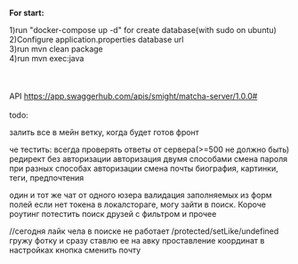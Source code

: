 <b>For start:</b><br>

1)run "docker-compose up -d" for create database(with sudo on ubuntu) <br>
2)Configure application.properties database url <br>
3)run mvn clean package <br>
4)run mvn exec:java <br>
<br><br><br>
API https://app.swaggerhub.com/apis/smight/matcha-server/1.0.0#<br>
<br>
todo:<br>

залить все в мейн ветку, когда будет готов фронт


че тестить:
всегда проверять ответы от сервера(>=500 не должно быть)
редирект без авторизации
авторизация двумя способами
смена пароля при разных способах авторизации
смена почты 
биография, картинки, теги, предпочтения

один и тот же чат от одного юзера
валидация заполняемых из форм полей
если нет токена в локалстораге, могу зайти в поиск. Короче роутинг
потестить поиск друзей с фильтром и прочее



//сегодня
лайк чела в поиске не работает /protected/setLike/undefined
гружу фотку и сразу ставлю ее на авку
проставление координат в настройках
кнопка сменить почту


